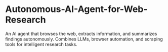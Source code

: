 # Autonomous-AI-Agent-for-Web-Research
An AI agent that browses the web, extracts information, and summarizes findings autonomously. Combines LLMs, browser automation, and scraping tools for intelligent research tasks.
